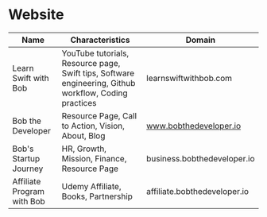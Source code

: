 # Website

| Name | Characteristics | Domain |
| --- | --- | --- |
| Learn Swift with Bob | YouTube tutorials, Resource page, Swift tips, Software engineering, Github workflow, Coding practices | learnswiftwithbob.com |
| Bob the Developer | Resource Page, Call to Action, Vision, About, Blog |www.bobthedeveloper.io |
| Bob's Startup Journey |  HR, Growth, Mission, Finance, Resource Page | business.bobthedeveloper.io |
| Affiliate Program with Bob | Udemy Affiliate, Books, Partnership |affiliate.bobthedeveloper.io |
